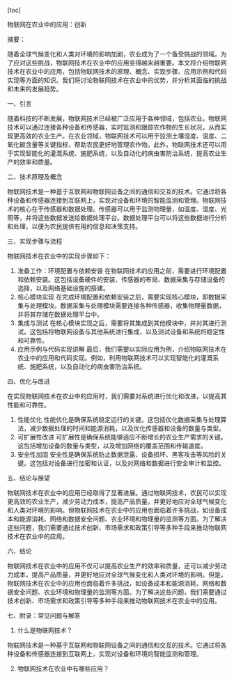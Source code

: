 
[toc]                    
                
                
物联网在农业中的应用：创新

摘要：

随着全球气候变化和人类对环境的影响加剧，农业成为了一个备受挑战的领域。为了应对这些挑战，物联网技术在农业中的应用变得越来越重要。本文将介绍物联网技术在农业中的应用，包括物联网技术的原理、概念、实现步骤、应用示例和代码实现等方面的知识。我们将讨论物联网技术在农业中的优势，并分析其面临的挑战和未来的发展趋势。

一、引言

随着科技的不断发展，物联网技术已经被广泛应用于各种领域，包括农业。物联网技术可以通过连接各种设备和传感器，实时监测和跟踪农作物的生长状况，从而实现更高效的农业生产。在农业领域，物联网技术可以用于监测土壤湿度、温度、二氧化碳含量等关键指标，帮助农民更好地管理农作物。此外，物联网技术还可以用于实现智能化的灌溉系统、施肥系统，以及自动化的病虫害防治系统，提高农业生产的效率和质量。

二、技术原理及概念

物联网技术是一种基于互联网和物联网设备之间的通信和交互的技术。它通过将各种设备和传感器连接到互联网上，实现对设备和环境的智能监测和管理。物联网技术的核心在于传感器和数据处理。传感器可以用于监测物理量，如温度、湿度、光照等，并将这些数据发送给数据处理平台。数据处理平台可以将这些数据进行分析和处理，以便为农民提供有用的信息和决策支持。

三、实现步骤与流程

物联网技术在农业中的实现步骤如下：

1. 准备工作：环境配置与依赖安装
在物联网技术的应用之前，需要进行环境配置和依赖安装。这包括设备硬件的安装、传感器的布局、数据采集与存储设备的选择，以及网络基础设施的搭建。
2. 核心模块实现
在完成环境配置和依赖安装之后，需要实现核心模块，即数据采集与处理模块。数据采集与处理模块需要连接各种传感器，收集物理量数据，并将其存储在数据处理平台中。
3. 集成与测试
在核心模块实现之后，需要将其集成到其他模块中，并对其进行测试。这包括将物联网设备与其他系统进行集成，以及测试设备和系统的稳定性和可靠性。
4. 应用示例与代码实现讲解
最后，我们需要以实际应用为例，介绍物联网技术在农业中的应用和代码实现。例如，利用物联网技术可以实现智能化的灌溉系统、施肥系统，以及自动化的病虫害防治系统。

四、优化与改进

在实现物联网技术在农业中的应用时，我们需要对系统进行优化和改进，以提高其性能和可靠性。

1. 性能优化
性能优化是确保系统稳定运行的关键。这包括优化数据采集与处理算法，减少数据处理的时间和能源消耗，以及优化传感器和设备的数量与类型。
2. 可扩展性改进
可扩展性是确保系统能够适应不断增长的农业生产需求的关键。这包括增加设备的数量与类型，以及增加网络的覆盖范围和传输速度。
3. 安全性加固
安全性是确保系统防止数据泄露、设备损坏、黑客攻击等风险的关键。这包括对设备进行加密和认证，以及对网络和数据进行安全审计和监控。

五、结论与展望

物联网技术在农业中的应用已经取得了显著进展。通过物联网技术，农民可以实现更高效的农业生产，减少劳动力成本，提高产品质量，并更好地应对全球气候变化和人类对环境的影响。但物联网技术在农业中的应用也面临着许多挑战，如设备成本和能源消耗、网络和数据安全问题、农业环境和物理量的监测等方面。为了解决这些问题，我们需要通过技术创新、市场需求和政策引导等多种手段来推动物联网技术在农业中的应用。

六、结论

物联网技术在农业中的应用不仅可以提高农业生产的效率和质量，还可以减少劳动力成本，提高产品质量，并更好地应对全球气候变化和人类对环境的影响。但是，物联网技术在农业中的应用也面临着许多挑战，如设备成本和能源消耗、网络和数据安全问题、农业环境和物理量的监测等方面。为了解决这些问题，我们需要通过技术创新、市场需求和政策引导等多种手段来推动物联网技术在农业中的应用。

七、附录：常见问题与解答

1. 什么是物联网技术？

物联网技术是一种基于互联网和物联网设备之间的通信和交互的技术。它通过将各种设备和传感器连接到互联网上，实现对设备和环境的智能监测和管理。

2. 物联网技术在农业中有哪些应用？

